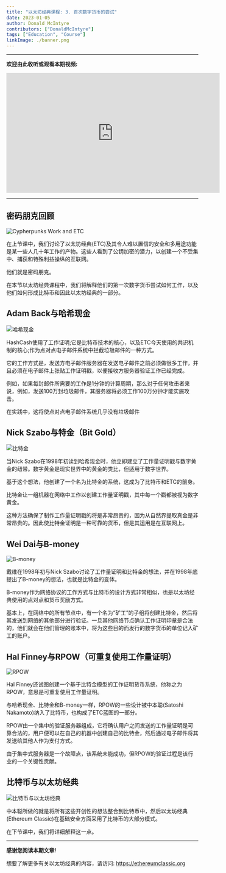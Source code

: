 ```yaml
---
title: "以太坊经典课程: 3. 首次数字货币的尝试"
date: 2023-01-05
author: Donald McIntyre
contributors: ["DonaldMcIntyre"]
tags: ["Education", "Course"]
linkImage: ./banner.png
---
```


---
**欢迎由此收听或观看本期视频:**

<iframe width="560" height="315" src="https://www.youtube.com/embed/2CEE6Chfrpg" title="YouTube video player" frameborder="0" allow="accelerometer; autoplay; clipboard-write; encrypted-media; gyroscope; picture-in-picture" allowfullscreen></iframe>

---

## 密码朋克回顾

![Cypherpunks Work and ETC](./etc-course-3-intro.png)

在上节课中，我们讨论了以太坊经典(ETC)及其令人难以置信的安全和多用途功能是某一些人几十年工作的产物。这些人看到了公钥加密的潜力，以创建一个不受集中、捕获和特殊利益操纵的互联网。

他们就是密码朋克。

在本节以太坊经典课程中，我们将解释他们的第一次数字货币尝试如何工作，以及他们如何形成比特币和因此以太坊经典的一部分。

## Adam Back与哈希现金

![哈希现金](./hashcash-zh.png)

HashCash使用了工作证明;它是比特币技术的核心，以及ETC今天使用的共识机制的核心;作为点对点电子邮件系统中拦截垃圾邮件的一种方式。

它的工作方式是，发送方电子邮件服务器在发送电子邮件之前必须做很多工作，并且必须在电子邮件上张贴工作证明戳，以便接收方服务器验证工作已经完成。

例如，如果每封邮件所需要的工作是1分钟的计算周期，那么对于任何攻击者来说，例如，发送100万封垃圾邮件，其服务器将必须工作100万分钟才能实施攻击。

在实践中，这将使点对点电子邮件系统几乎没有垃圾邮件

## Nick Szabo与特金（Bit Gold）

![比特金](./bit-gold-course-zh)

当Nick Szabo在1998年初读到哈希现金时，他立即建立了工作量证明戳与数字黄金的纽带。数字黄金是现实世界中的黄金的类比，但适用于数字世界。

基于这个想法，他创建了一个名为比特金的系统，这成为了比特币和ETC的前身。

比特金让一组机器在网络中工作以创建工作量证明戳，其中每一个戳都被视为数字黄金。

这种方法确保了制作工作量证明戳的将是非常昂贵的，因为从自然界提取真金是非常昂贵的。因此使比特金证明是一种可靠的货币，但是其运用是在互联网上。

## Wei Dai与B-money

![B-money](./b-money-zh)

戴维在1998年初与Nick Szabo讨论了工作量证明和比特金的想法，并在1998年底提出了B-money的想法，也就是比特金的变体。

B-money作为网络协议的工作方式与比特币的设计方式非常相似，也是以太坊经典使用的点对点和货币奖励方式。

基本上，在网络中的所有节点中，有一个名为“矿工”的子组将创建比特金，然后将其发送到网络的其他部分进行验证。一旦其他网络节点确认工作证明印章是合法的，他们就会在他们管理的账本中，将为这些目的而发行的数字货币的单位记入矿工的账户。

## Hal Finney与RPOW（可重复使用工作量证明）

![RPOW](./rpow-zh)

Hal Finney还试图创建一个基于比特金模型的工作证明货币系统，他称之为RPOW，意思是可重复使用工作量证明。

与哈希现金、比特金和B-money一样，RPOW的一些设计被中本聪(Satoshi Nakamoto)纳入了比特币，也构成了ETC蓝图的一部分。

RPOW由一个集中的验证服务器组成，它将确认用户之间发送的工作量证明是可靠合法的，用户便可以在自己的机器中创建自己的比特金，然后通过电子邮件将其发送给其他人作为支付方式。

由于集中式服务器是一个故障点，该系统未能成功，但RPOW的验证过程是该行业的一个关键性贡献。

## 比特币与以太坊经典

![比特币与以太坊经典](./btc-etc-course-zh)

中本聪所做的就是将所有这些开创性的想法整合到比特币中，然后以太坊经典(Ethereum Classic)在基础安全方面采用了比特币的大部分模式。

在下节课中，我们将详细解释这一点。

---

**感谢您阅读本期文章!**

想要了解更多有关以太坊经典的内容，请访问: https://ethereumclassic.org
